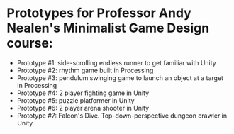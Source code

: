 # Prototypes for Professor Andy Nealen's Minimalist Game Design course:

* Prototype #1: side-scrolling endless runner to get familiar with Unity
* Prototype #2: rhythm game built in Processing
* Prototype #3: pendulum swinging game to launch an object at a target in Processing
* Prototype #4: 2 player fighting game in Unity
* Prototype #5: puzzle platformer in Unity
* Prototype #6: 2 player arena shooter in Unity
* Prototype #7: Falcon's Dive. Top-down-perspective dungeon crawler in Unity
